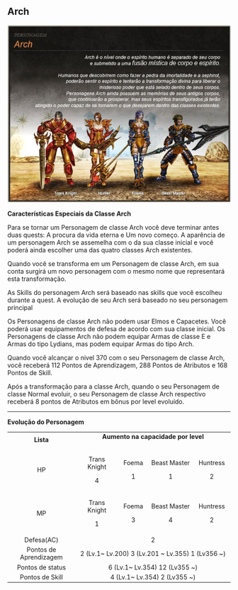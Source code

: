 ## Arch

<html>
  <head>
    <meta charset="utf-8" />
    <meta name="viewport" content="width=device-width" />
  </head>
  <body>

<p align="center"><img src="https://github.com/RonierBastos/Coisas-de-Wyd/blob/master/Guias%20WYD%20BR/Intermediario/Personagem/files/Arch-files/arch.jpg?raw=true"/></p>

<p><strong>Características Especiais da Classe Arch</strong></p>
<p>Para se tornar um Personagem de classe Arch você deve terminar antes duas quests: A procura da vida eterna e Um novo começo. A aparência de um personagem Arch se assemelha com o da sua classe inicial e você poderá ainda escolher uma das quatro classes Arch existentes.</p>
<p>Quando você se transforma em um Personagem de classe Arch, em sua conta surgirá um novo personagem com o mesmo nome que representará esta transformação.</p>
<p>As Skills do personagem Arch será baseado nas skills que você escolheu durante a quest. A evolução de seu Arch será baseado no seu personagem principal</p>
<p>Os Personagens de classe Arch não podem usar Elmos e Capacetes. Você poderá usar equipamentos de defesa de acordo com sua classe inicial. Os Personagens de classe Arch não podem equipar Armas de classe E e Armas do tipo Lydians, mas podem equipar Armas do tipo Arch.</p>
<p>Quando você alcançar o nivel 370 com o seu Personagem de classe Arch, você receberá 112 Pontos de Aprendizagem, 288 Pontos de Atributos e 168 Pontos de Skill.</p>
<p>Após a transformação para a classe Arch, quando o seu Personagem de classe Normal evoluir, o seu Personagem de classe Arch respectivo receberá 8 pontos de Atributos em bônus por level evoluído.</p>
<hr>
<p><strong>Evolução do Personagem</strong></p>
<table align="center" border="0" cellpadding="10" cellspacing="10"> 
	<tr align="center">
		<td ><strong>Lista</strong></td>
		<td colspan="4" width="400px"><strong>Aumento na capacidade por level</strong></p>
	</tr>
	<tr align="center">
		<td>HP</td>
		<td><p>Trans Knight</p>
			<p>4</p></td>
		<td><p>Foema</p>
			<p>1</p></td>
		<td><p>Beast Master</p>
			<p>1</p></td>
		<td><p>Huntress</p>
			<p>2</p></td>
	</tr>
	<tr align="center">
		<td>MP</td>
		<td><p>Trans Knight</p>
			<p>1</p></td>
		<td><p>Foema</p>
			<p>3</p></td>
		<td><p>Beast Master</p>
			<p>4</p></td>
		<td><p>Huntress</p>
			<p>2</p></td>
	</tr>
	<tr align="center">
		<td>Defesa(AC)</td>
		<td colspan="4">2</td>
	</tr>
	<tr align="center">
		<td>Pontos de Aprendizagem</td>
		<td colspan="4">2 (Lv.1~ Lv.200) 3 (Lv.201 ~ Lv.355) 1 (Lv356 ~)</td>
	</tr>
	<tr align="center">
		<td>Pontos de status</td>
		<td colspan="4">6 (Lv.1~ Lv.354) 12 (Lv355 ~)</td>
	</tr>
	<tr align="center">
		<td>Pontos de Skill</td>
		<td colspan="4">4 (Lv.1~ Lv.354) 2 (Lv355 ~)</td>
	</tr>
</table>
  </body>
</html>
